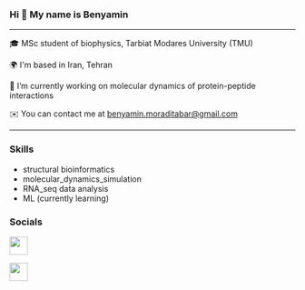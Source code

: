 ### Hi 👋 My name is Benyamin 

<hr>

🎓  MSc student of biophysics, Tarbiat Modares University (TMU)

🌍  I'm based in Iran, Tehran

🔭  I’m currently working on molecular dynamics of protein-peptide interactions

✉️  You can contact me at benyamin.moraditabar@gmail.com

<hr>

### Skills
* structural bioinformatics
* molecular_dynamics_simulation
* RNA_seq data analysis
* ML (currently learning)

### Socials
<a href="https://www.linkedin.com/in/benyamin-moraditabar" target="_blank" rel="noreferrer"><img src="https://raw.githubusercontent.com/danielcranney/readme-generator/main/public/icons/socials/linkedin.svg" width="32" height="32" /></a>


<a href="https://www.researchgate.net/profile/Benyamin-Moraditabar" target="_blank" rel="noreferrer">
  <img src="[URL_TO_RESEARCHGATE_ICON](https://upload.wikimedia.org/wikipedia/commons/5/5e/ResearchGate_icon_SVG.svg)https://upload.wikimedia.org/wikipedia/commons/5/5e/ResearchGate_icon_SVG.svg" width="32" height="32" />
</a>
